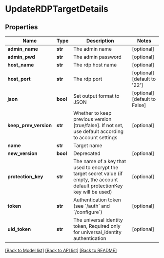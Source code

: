 # UpdateRDPTargetDetails

## Properties
Name | Type | Description | Notes
------------ | ------------- | ------------- | -------------
**admin_name** | **str** | The admin name | [optional] 
**admin_pwd** | **str** | The admin password | [optional] 
**host_name** | **str** | The rdp host name | [optional] 
**host_port** | **str** | The rdp port | [optional] [default to '22']
**json** | **bool** | Set output format to JSON | [optional] [default to False]
**keep_prev_version** | **str** | Whether to keep previous version [true/false]. If not set, use default according to account settings | [optional] 
**name** | **str** | Target name | 
**new_version** | **bool** | Deprecated | [optional] 
**protection_key** | **str** | The name of a key that used to encrypt the target secret value (if empty, the account default protectionKey key will be used) | [optional] 
**token** | **str** | Authentication token (see &#x60;/auth&#x60; and &#x60;/configure&#x60;) | [optional] 
**uid_token** | **str** | The universal identity token, Required only for universal_identity authentication | [optional] 

[[Back to Model list]](../README.md#documentation-for-models) [[Back to API list]](../README.md#documentation-for-api-endpoints) [[Back to README]](../README.md)


